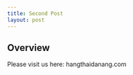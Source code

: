 ```yaml
---
title: Second Post
layout: post
---
```


Overview
--------

Please visit us here: hangthaidanang.com